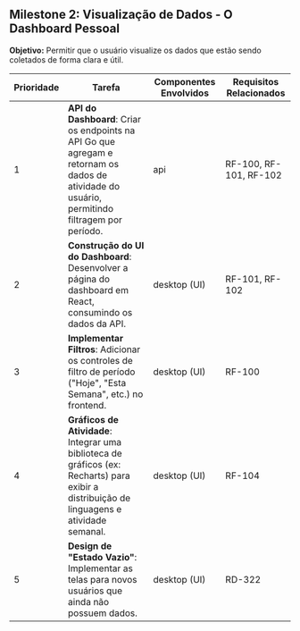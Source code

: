 ## Milestone 2: Visualização de Dados - O Dashboard Pessoal

**Objetivo:** Permitir que o usuário visualize os dados que estão sendo coletados de forma clara e útil.

| Prioridade | Tarefa                                                                                                                                        | Componentes Envolvidos | Requisitos Relacionados |
| ---------- | --------------------------------------------------------------------------------------------------------------------------------------------- | ---------------------- | ----------------------- |
| 1          | **API do Dashboard**: Criar os endpoints na API Go que agregam e retornam os dados de atividade do usuário, permitindo filtragem por período. | api                    | RF-100, RF-101, RF-102  |
| 2          | **Construção do UI do Dashboard**: Desenvolver a página do dashboard em React, consumindo os dados da API.                                    | desktop (UI)           | RF-101, RF-102          |
| 3          | **Implementar Filtros**: Adicionar os controles de filtro de período ("Hoje", "Esta Semana", etc.) no frontend.                               | desktop (UI)           | RF-100                  |
| 4          | **Gráficos de Atividade**: Integrar uma biblioteca de gráficos (ex: Recharts) para exibir a distribuição de linguagens e atividade semanal.   | desktop (UI)           | RF-104                  |
| 5          | **Design de "Estado Vazio"**: Implementar as telas para novos usuários que ainda não possuem dados.                                           | desktop (UI)           | RD-322                  |

